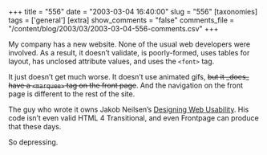 +++
title = "556"
date = "2003-03-04 16:40:00"
slug = "556"
[taxonomies]
tags = ['general']
[extra]
show_comments = "false"
comments_file = "/content/blog/2003/03/2003-03-04-556-comments.csv"
+++

My company has a new website. None of the usual web developers were involved. As a result, it doesn’t validate, is poorly-formed, uses tables for layout, has unclosed attribute values, and uses the `<font>` tag.

It just doesn’t get much worse. It doesn’t use animated gifs, <del datetime="2003-03-23T23:28:00Z">but it \_does\_ have a `<marquee>` tag on the front page</del>. And the navigation on the front page is different to the rest of the site.

The guy who wrote it owns Jakob Neilsen’s [Designing Web Usability](http://www.useit.com/jakob/webusability/ "A good book"). His code isn’t even valid HTML 4 Transitional, and even Frontpage can produce that these days.

So depressing.
